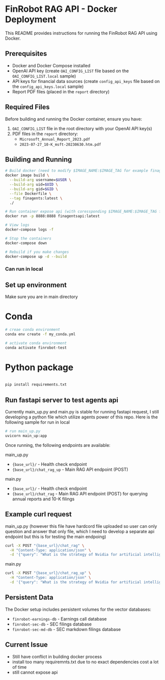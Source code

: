 # FinRobot RAG API - Docker Deployment

This README provides instructions for running the FinRobot RAG API using Docker.

## Prerequisites

- Docker and Docker Compose installed
- OpenAI API key (create `OAI_CONFIG_LIST` file based on the `OAI_CONFIG_LIST.local` sample)
- API keys for financial data sources (create `config_api_keys` file based on the `config_api_keys.local` sample)
- Report PDF files (placed in the `report` directory)

## Required Files

Before building and running the Docker container, ensure you have:

1. `OAI_CONFIG_LIST` file in the root directory with your OpenAI API key(s)
2. PDF files in the `report` directory:
   - `Microsoft_Annual_Report_2023.pdf` 
   - `2023-07-27_10-K_msft-20230630.htm.pdf`

## Building and Running

```bash
# Build docker (need to modify $IMAGE_NAME:$IMAGE_TAG for example finagents:latest)
docker image build \
  --build-arg username=$USER \
  --build-arg uid=$UID \
  --build-arg gid=$GID \
  --file Dockerfile \
  --tag finagents:latest \
  ./

# Run container expose api (with coressponding $IMAGE_NAME:$IMAGE_TAG for example finagents:latest)
docker run -p 8888:8888 finagentsapi:latest                       

# View logs
docker-compose logs -f

# Stop the containers
docker-compose down

# Rebuild if you make changes
docker-compose up -d --build
```

### Can run in local

## Set up environment

Make sure you are in main directory 

# Conda
```bash
# creae conda environment
conda env create -f my_conda.yml

# activate conda environment
conda activate finrobot-test

```

# Python package

```bash

pip install requirements.txt

```

## Run fastapi server to test agents api
Currently main_up.py and main.py is stable for running fastapi request, I still developing a python file which utilize agents power of this repo. Here is the following sample for run in local
```bash
# run main_up.py
uvicorn main_up:app

```

Once running, the following endpoints are available:

main_up.py

- `{base_url}/` - Health check endpoint
- `{base_url}/chat_rag_up` - Main RAG API endpoint (POST)

main.py
- `{base_url}/` - Health check endpoint
- `{base_url}/chat_rag` - Main RAG API endpoint (POST) for querying annual reports and 10-K filings


## Example curl request
main_up.py (however this file have hardcord file uploaded so user can only question and answer that only file, which I need to develop a separate api endpoint but this is for testing the main endpoing)
```bash
curl -X POST "{base_url}/chat_rag" \
  -H "Content-Type: application/json" \
  -d '{"query": "What is the strategy of Nvidia for artificial intelligence?"}'
```

main.py
```bash
curl -X POST "{base_url}/chat_rag_up" \
  -H "Content-Type: application/json" \
  -d '{"query": "What is the strategy of Nvidia for artificial intelligence?"}'
```

## Persistent Data

The Docker setup includes persistent volumes for the vector databases:

- `finrobot-earnings-db` - Earnings call database
- `finrobot-sec-db` - SEC filings database
- `finrobot-sec-md-db` - SEC markdown filings database

## Current Issue
- Still have conflict in building docker process
- install too many requiremnts.txt due to no exact dependencies cost a lot of time
- still cannot expose api
